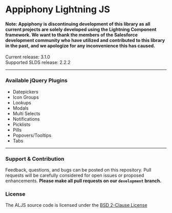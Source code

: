 # Appiphony Lightning JS
#### Note: Appiphony is discontinuing development of this library as all current projects are solely developed using the Lightning Component framework. We want to thank the members of the Salesforce development community who have utilized and contributed to this library in the past, and we apologize for any inconvenience this has caused.  
Current release: 3.1.0  
Supported SLDS release: 2.2.2  

---

### Available jQuery Plugins
* Datepickers
* Icon Groups
* Lookups
* Modals
* Multi Selects
* Notifications
* Picklists
* Pills
* Popovers/Tooltips
* Tabs

---

### Support & Contribution
Feedback, questions, and bugs can be posted on this repository. Pull requests will be carefully considered for open issues or proposed enhancements. **Please make all pull requests on our `development` branch.**

### License
The ALJS source code is licensed under the <a href="http://opensource.org/licenses/BSD-2-Clause" target="_blank">BSD 2-Clause License</a>
